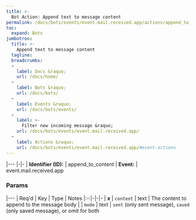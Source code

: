 ```yaml
---
title: >-
  Bot Action: Append text to message content
permalink: /docs/bots/events/event.mail.received.app/actions/append_to_content/
toc:
  expand: Bots
jumbotron:
  title: >-
    Append text to message content
  tagline: 
  breadcrumbs:
  -
    label: Docs &raquo;
    url: /docs/home/
  -
    label: Bots &raquo;
    url: /docs/bots/
  -
    label: Events &raquo;
    url: /docs/bots/events/
  -
    label: >-
      Filter new incoming message &raquo;
    url: /docs/bots/events/event.mail.received.app/
  -
    label: Actions &raquo;
    url: /docs/bots/events/event.mail.received.app/#event-actions
---
```


|---
|-|-
| **Identifier (ID):** | append_to_content
| **Event:** | event.mail.received.app

### Params

|---
| Req'd | Key | Type | Notes
|:-:|-|-|-
| **x** | `content` | text | The content to append to the message body
|  | `mode` | text | `sent` (only sent message), `saved` (only saved message), or omit for both
